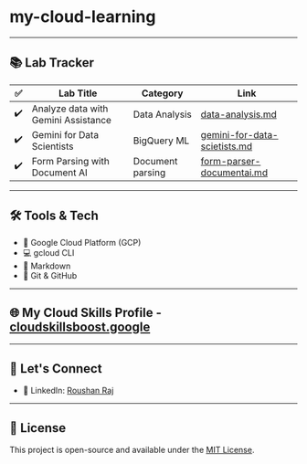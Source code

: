 # my-cloud-learning

---

## 📚 Lab Tracker

| ✅ | Lab Title                             | Category | Link                                  |
|----|----------------------------------------|----------|----------------------------------------|
| ✔️ | Analyze data with Gemini Assistance                | Data Analysis | [data-analysis.md](./AnalyzeDatawithGeminiAssistance.md) |
| ✔️ | Gemini for Data Scientists                  | BigQuery ML  | [gemini-for-data-scietists.md](./GeminiForDataScientists.md) |       
| ✔️ | Form Parsing with Document AI                  | Document parsing  | [form-parser-documentai.md](./FormParserDocumentAI.md) |                         |


---

## 🛠️ Tools & Tech

- 🧠 Google Cloud Platform (GCP)
- 💻 gcloud CLI
- 📘 Markdown
- 🐙 Git & GitHub

---

## 🌐 My Cloud Skills Profile - [cloudskillsboost.google](https://www.cloudskillsboost.google/public_profiles/a67cdb14-5538-40c0-84d8-50846f1c5964)

---

## 🤝 Let's Connect

- 💼 LinkedIn: [Roushan Raj](http://www.linkedin.com/in/roushan-raj-cmd007)

---

## 📄 License

This project is open-source and available under the [MIT License](LICENSE).

